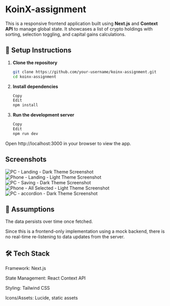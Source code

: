 # KoinX-assignment

This is a responsive frontend application built using **Next.js** and **Context API** to manage global state. It showcases a list of crypto holdings with sorting, selection toggling, and capital gains calculations.


## 🔧 Setup Instructions

1. **Clone the repository**
   ```bash
   git clone https://github.com/your-username/koinx-assignment.git
   cd koinx-assignment
2. **Install dependencies**

    ```bash
    Copy
    Edit
    npm install
3. **Run the development server**

    ```bash
    Copy
    Edit
    npm run dev
Open http://localhost:3000 in your browser to view the app.

## Screenshots

![PC - Landing - Dark Theme Screenshot](./images/s5.png)
![Phone - Landing - Light Theme Screenshot](./images/s2.png)
![PC - Saving - Dark Theme Screenshot](./images/s4.png)
![Phone - All Selected - Light Theme Screenshot](./images/s1.png)
![PC - accordion - Dark Theme Screenshot](./images/s3.png)

## 📌 Assumptions
The data persists over time once fetched.

Since this is a frontend-only implementation using a mock backend, there is no real-time re-listening to data updates from the server.

## 🛠️ Tech Stack
Framework: Next.js

State Management: React Context API

Styling: Tailwind CSS

Icons/Assets: Lucide, static assets